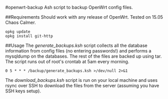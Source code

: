 #openwrt-backup
Ash script to backup OpenWrt config files.

##Requirements
Should work with any release of OpenWrt.
Tested on 15.05 Chaos Calmer.
```
opkg update
opkg install git-http
```
##Usage
The *generate_backups.ksh* script collects all the database information from config files (no entering passwords!) and performs a mysqldump on the databases. The rest of the files are backed up using tar. The script runs out of root's crontab at 5am every morning.

`0 5 * * * /backup/generate_backups.ksh >/dev/null 2>&1`


The *download_backups.ksh* script is run on your local machine and uses rsync over SSH to download the files from the server (assuming you have SSH keys setup).
